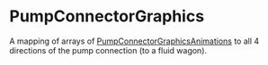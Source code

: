 # PumpConnectorGraphics

A mapping of arrays of [PumpConnectorGraphicsAnimations](prototype:PumpConnectorGraphicsAnimation) to all 4 directions of the pump connection (to a fluid wagon).

